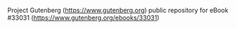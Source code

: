 Project Gutenberg (https://www.gutenberg.org) public repository for eBook #33031 (https://www.gutenberg.org/ebooks/33031)

